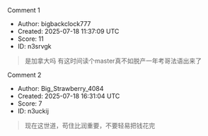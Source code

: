 Comment 1

- Author: bigbackclock777
- Created: 2025-07-18 11:37:09 UTC
- Score: 11
- ID: n3srvgk

> 是加拿大吗 有这时间读个master真不如脱产一年考哥法语出来了

Comment 2

- Author: Big_Strawberry_4084
- Created: 2025-07-18 16:31:04 UTC
- Score: 7
- ID: n3uckij

> 现在这世道，苟住比润重要，不要轻易把钱花完
